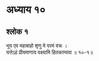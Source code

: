# अध्याय १०

## श्लोक १

भूय एव महाबाहो श‍ृणु मे परमं वचः ।<br>यत्तेऽहं प्रीयमाणाय वक्ष्यामि हितकाम्यया ॥ १०-१॥<br><br>

